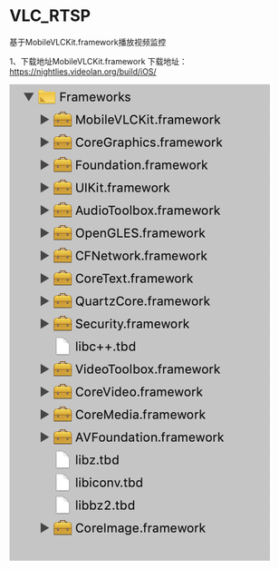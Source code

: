 # VLC_RTSP
基于MobileVLCKit.framework播放视频监控

1、下载地址MobileVLCKit.framework  下载地址：https://nightlies.videolan.org/build/iOS/


![2、添加依赖库](https://github.com/Leone-Hui/VLC_RTSP/blob/master/WX20190322-150207%402x.png)



